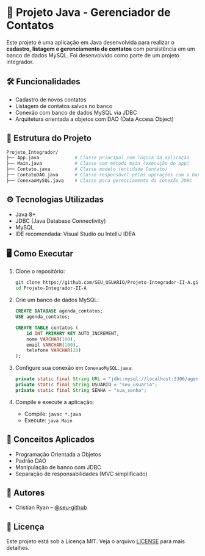 # 📇 Projeto Java - Gerenciador de Contatos

Este projeto é uma aplicação em Java desenvolvida para realizar o **cadastro, listagem e gerenciamento de contatos** com persistência em um banco de dados MySQL. Foi desenvolvido como parte de um projeto integrador.

## 🛠 Funcionalidades

- Cadastro de novos contatos
- Listagem de contatos salvos no banco
- Conexão com banco de dados MySQL via JDBC
- Arquitetura orientada a objetos com DAO (Data Access Object)

## 📂 Estrutura do Projeto

```bash
Projeto_Integrador/
├── App.java             # Classe principal com lógica da aplicação
├── Main.java            # Classe com método main (execução do app)
├── Contato.java         # Classe modelo (entidade Contato)
├── ContatoDAO.java      # Classe responsável pelas operações com o banco
├── ConexaoMySQL.java    # Classe para gerenciamento da conexão JDBC
```

## ⚙️ Tecnologias Utilizadas

- Java 8+
- JDBC (Java Database Connectivity)
- MySQL
- IDE recomendada: Visual Studio ou IntelliJ IDEA

## 🖥️ Como Executar

1. Clone o repositório:
   ```bash
   git clone https://github.com/SEU_USUARIO/Projeto-Integrador-II-A.git
   cd Projeto-Integrador-II-A
   ```

2. Crie um banco de dados MySQL:
   ```sql
   CREATE DATABASE agenda_contatos;
   USE agenda_contatos;

   CREATE TABLE contatos (
       id INT PRIMARY KEY AUTO_INCREMENT,
       nome VARCHAR(100),
       email VARCHAR(100),
       telefone VARCHAR(20)
   );
   ```

3. Configure sua conexão em `ConexaoMySQL.java`:
   ```java
   private static final String URL = "jdbc:mysql://localhost:3306/agenda_contatos";
   private static final String USUARIO = "seu_usuario";
   private static final String SENHA = "sua_senha";
   ```

4. Compile e execute a aplicação:
   - Compile: `javac *.java`
   - Execute: `java Main`

## 🧠 Conceitos Aplicados

- Programação Orientada a Objetos
- Padrão DAO
- Manipulação de banco com JDBC
- Separação de responsabilidades (MVC simplificado)

## 👥 Autores

- Cristian Ryan – [@seu-github](https://github.com/cristianryanti52)

## 📄 Licença

Este projeto está sob a Licença MIT. Veja o arquivo [LICENSE](LICENSE) para mais detalhes.
